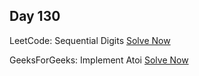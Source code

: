 ## Day 130

LeetCode: Sequential Digits 
[Solve Now](https://leetcode.com/problems/sequential-digits/submissions/1163997173/?envType=daily-question&envId=2024-02-02)

GeeksForGeeks: Implement Atoi 
[Solve Now](https://www.geeksforgeeks.org/problems/implement-atoi/1)